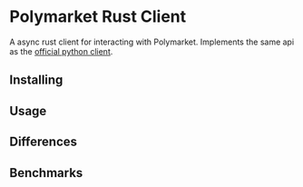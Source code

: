 # Polymarket Rust Client
A async rust client for interacting with Polymarket. Implements the same api as the [official python client](https://github.com/Polymarket/py-clob-client).

## Installing


## Usage


## Differences


## Benchmarks
